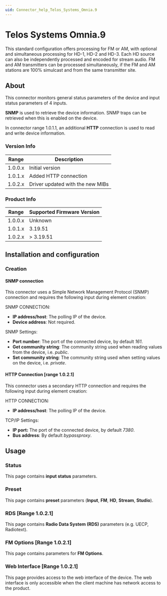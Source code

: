 ```yaml
---
uid: Connector_help_Telos_Systems_Omnia.9
---
```


# Telos Systems Omnia.9

This standard configuration offers processing for FM or AM, with optional and simultaneous processing for HD-1, HD-2 and HD-3. Each HD source can also be independently processed and encoded for stream audio. FM and AM transmitters can be processed simultaneously, if the FM and AM stations are 100% simulcast and from the same transmitter site.

## About

This connector monitors general status parameters of the device and input status parameters of 4 inputs.

**SNMP** is used to retrieve the device information. SNMP traps can be retrieved when this is enabled on the device.

In connector range 1.0.1.1, an additional **HTTP** connection is used to read and write device information.

### Version Info

| **Range** | **Description**       |
|------------------|-----------------------|
| 1.0.0.x          | Initial version       |
| 1.0.1.x          | Added HTTP connection |
| 1.0.2.x          | Driver updated with the new MIBs |

### Product Info

| Range | Supported Firmware Version |
|------------------|-----------------------------|
| 1.0.0.x          | Unknown                     |
| 1.0.1.x          | 3.19.51                     |
| 1.0.2.x          | > 3.19.51                     |

## Installation and configuration

### Creation

#### SNMP connection

This connector uses a Simple Network Management Protocol (SNMP) connection and requires the following input during element creation:

SNMP CONNECTION:

- **IP address/host**: The polling IP of the device.
- **Device address**: Not required.

SNMP Settings:

- **Port number**: The port of the connected device, by default *161*.
- **Get community string**: The community string used when reading values from the device, i.e. *public*.
- **Set community string**: The community string used when setting values on the device, i.e. *private*.

#### HTTP Connection \[range 1.0.2.1\]

This connector uses a secondary HTTP connection and requires the following input during element creation:

HTTP CONNECTION:

- **IP address/host**: The polling IP of the device.

TCP/IP Settings:

- **IP port:** The port of the connected device, by default *7380*.
- **Bus address**: By default *bypassproxy*.

## Usage

### Status

This page contains **input status** parameters.

### Preset

This page contains **preset** parameters (**Input**, **FM**, **HD**, **Stream**, **Studio**).

### RDS \[Range 1.0.2.1\]

This page contains **Radio Data System (RDS)** parameters (e.g. UECP, Radiotext).

### FM Options \[Range 1.0.2.1\]

This page contains parameters for **FM Options**.

### Web Interface \[Range 1.0.2.1\]

This page provides access to the web interface of the device. The web interface is only accessible when the client machine has network access to the product.
